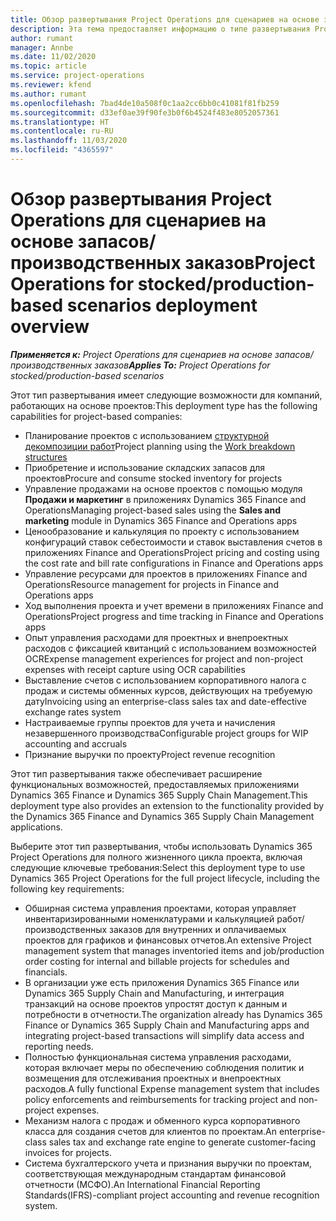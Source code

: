 ```yaml
---
title: Обзор развертывания Project Operations для сценариев на основе запасов/производственных заказов
description: Эта тема предоставляет информацию о типе развертывания Project Operations для сценариев на основе запасов/производства.
author: rumant
manager: Annbe
ms.date: 11/02/2020
ms.topic: article
ms.service: project-operations
ms.reviewer: kfend
ms.author: rumant
ms.openlocfilehash: 7bad4de10a508f0c1aa2cc6bb0c41081f81fb259
ms.sourcegitcommit: d33ef0ae39f90fe3b0f6b4524f483e8052057361
ms.translationtype: HT
ms.contentlocale: ru-RU
ms.lasthandoff: 11/03/2020
ms.locfileid: "4365597"
---
```

# <a name="project-operations-for-stockedproduction-based-scenarios-deployment-overview"></a><span data-ttu-id="a7521-103">Обзор развертывания Project Operations для сценариев на основе запасов/производственных заказов</span><span class="sxs-lookup"><span data-stu-id="a7521-103">Project Operations for stocked/production-based scenarios deployment overview</span></span>

<span data-ttu-id="a7521-104">_**Применяется к:** Project Operations для сценариев на основе запасов/производственных заказов_</span><span class="sxs-lookup"><span data-stu-id="a7521-104">_**Applies To:** Project Operations for stocked/production-based scenarios_</span></span>


<span data-ttu-id="a7521-105">Этот тип развертывания имеет следующие возможности для компаний, работающих на основе проектов:</span><span class="sxs-lookup"><span data-stu-id="a7521-105">This deployment type has the following capabilities for project-based companies:</span></span>

- <span data-ttu-id="a7521-106">Планирование проектов с использованием [структурной декомпозиции работ](work-breakdown-structures.md)</span><span class="sxs-lookup"><span data-stu-id="a7521-106">Project planning using the [Work breakdown structures](work-breakdown-structures.md)</span></span>
- <span data-ttu-id="a7521-107">Приобретение и использование складских запасов для проектов</span><span class="sxs-lookup"><span data-stu-id="a7521-107">Procure and consume stocked inventory for projects</span></span>
- <span data-ttu-id="a7521-108">Управление продажами на основе проектов с помощью модуля **Продажи и маркетинг** в приложениях Dynamics 365 Finance and Operations</span><span class="sxs-lookup"><span data-stu-id="a7521-108">Managing project-based sales using the **Sales and marketing** module in Dynamics 365 Finance and Operations apps</span></span>
- <span data-ttu-id="a7521-109">Ценообразование и калькуляция по проекту с использованием конфигураций ставок себестоимости и ставок выставления счетов в приложениях Finance and Operations</span><span class="sxs-lookup"><span data-stu-id="a7521-109">Project pricing and costing using the cost rate and bill rate configurations in Finance and Operations apps</span></span>
- <span data-ttu-id="a7521-110">Управление ресурсами для проектов в приложениях Finance and Operations</span><span class="sxs-lookup"><span data-stu-id="a7521-110">Resource management for projects in Finance and Operations apps</span></span>
- <span data-ttu-id="a7521-111">Ход выполнения проекта и учет времени в приложениях Finance and Operations</span><span class="sxs-lookup"><span data-stu-id="a7521-111">Project progress and time tracking in Finance and Operations apps</span></span>
- <span data-ttu-id="a7521-112">Опыт управления расходами для проектных и внепроектных расходов с фиксацией квитанций с использованием возможностей OCR</span><span class="sxs-lookup"><span data-stu-id="a7521-112">Expense management experiences for project and non-project expenses with receipt capture using OCR capabilities</span></span>
- <span data-ttu-id="a7521-113">Выставление счетов с использованием корпоративного налога с продаж и системы обменных курсов, действующих на требуемую дату</span><span class="sxs-lookup"><span data-stu-id="a7521-113">Invoicing using an enterprise-class sales tax and date-effective exchange rates system</span></span>
- <span data-ttu-id="a7521-114">Настраиваемые группы проектов для учета и начисления незавершенного производства</span><span class="sxs-lookup"><span data-stu-id="a7521-114">Configurable project groups for WIP accounting and accruals</span></span>
- <span data-ttu-id="a7521-115">Признание выручки по проекту</span><span class="sxs-lookup"><span data-stu-id="a7521-115">Project revenue recognition</span></span>

<span data-ttu-id="a7521-116">Этот тип развертывания также обеспечивает расширение функциональных возможностей, предоставляемых приложениями Dynamics 365 Finance и Dynamics 365 Supply Chain Management.</span><span class="sxs-lookup"><span data-stu-id="a7521-116">This deployment type also provides an extension to the functionality provided by the Dynamics 365 Finance and Dynamics 365 Supply Chain Management applications.</span></span>

<span data-ttu-id="a7521-117">Выберите этот тип развертывания, чтобы использовать Dynamics 365 Project Operations для полного жизненного цикла проекта, включая следующие ключевые требования:</span><span class="sxs-lookup"><span data-stu-id="a7521-117">Select this deployment type to use Dynamics 365 Project Operations for the full project lifecycle, including the following key requirements:</span></span>

- <span data-ttu-id="a7521-118">Обширная система управления проектами, которая управляет инвентаризированными номенклатурами и калькуляцией работ/ производственных заказов для внутренних и оплачиваемых проектов для графиков и финансовых отчетов.</span><span class="sxs-lookup"><span data-stu-id="a7521-118">An extensive Project management system that manages inventoried items and job/production order costing for internal and billable projects for schedules and financials.</span></span>
- <span data-ttu-id="a7521-119">В организации уже есть приложения Dynamics 365 Finance или Dynamics 365 Supply Chain and Manufacturing, и интеграция транзакций на основе проектов упростят доступ к данным и потребности в отчетности.</span><span class="sxs-lookup"><span data-stu-id="a7521-119">The organization already has Dynamics 365 Finance or Dynamics 365 Supply Chain and Manufacturing apps and integrating project-based transactions will simplify data access and reporting needs.</span></span>
- <span data-ttu-id="a7521-120">Полностью функциональная система управления расходами, которая включает меры по обеспечению соблюдения политик и возмещения для отслеживания проектных и внепроектных расходов.</span><span class="sxs-lookup"><span data-stu-id="a7521-120">A fully functional Expense management system that includes policy enforcements and reimbursements for tracking project and non-project expenses.</span></span>
- <span data-ttu-id="a7521-121">Механизм налога с продаж и обменного курса корпоративного класса для создания счетов для клиентов по проектам.</span><span class="sxs-lookup"><span data-stu-id="a7521-121">An enterprise-class sales tax and exchange rate engine to generate customer-facing invoices for projects.</span></span>
- <span data-ttu-id="a7521-122">Система бухгалтерского учета и признания выручки по проектам, соответствующая международным стандартам финансовой отчетности (МСФО).</span><span class="sxs-lookup"><span data-stu-id="a7521-122">An International Financial Reporting Standards(IFRS)-compliant project accounting and revenue recognition system.</span></span>

